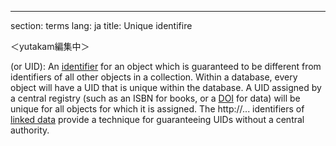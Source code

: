 ---
section: terms
lang: ja
title: Unique identifire

＜yutakam編集中＞


(or UID): An [identifier](/glossary/en/terms/identifier/) for an object which is guaranteed to be different from identifiers of all other objects in a collection. Within a database, every object will have a UID that is unique within the database. A UID assigned by a central registry (such as an ISBN for books, or a [DOI](/glossary/en/terms/doi/) for data) will be unique for all objects for which it is assigned. The http://... identifiers of [linked data](/glossary/en/terms/linked-data/) provide a technique for guaranteeing UIDs without a central authority. 
